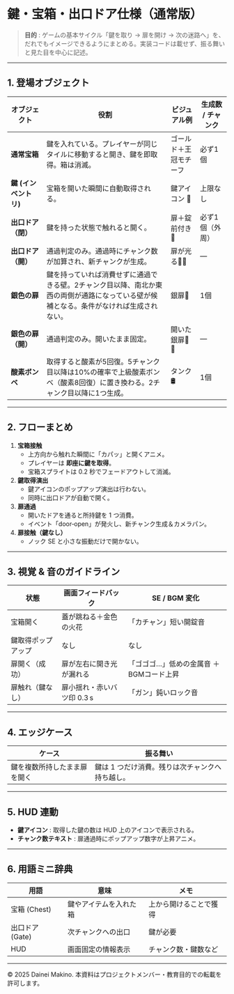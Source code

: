 # 鍵・宝箱・出口ドア仕様（通常版）

> **目的** : ゲームの基本サイクル「鍵を取り → 扉を開け → 次の迷路へ」を、だれでもイメージできるようにまとめる。実装コードは載せず、振る舞いと見た目を中心に記述。

---

## 1. 登場オブジェクト

| オブジェクト | 役割 | ビジュアル例 | 生成数 / チャンク |
|--------------|------|-------------|-----------------|
| **通常宝箱** | 鍵を入れている。プレイヤーが同じタイルに移動すると開き、鍵を即取得。箱は消滅。 | ゴールド＋王冠モチーフ | 必ず1個 |
| **鍵 (インベントリ)** | 宝箱を開いた瞬間に自動取得される。 | 鍵アイコン 🔑 | 上限なし |
| **出口ドア（閉）** | 鍵を持った状態で触れると開く。 | 扉＋錠前付き 🚪 | 必ず1個（外周） |
| **出口ドア（開）** | 通過判定のみ。通過時にチャンク数が加算され、新チャンクが生成。 | 扉が光る🚪✨ | — |
| **銀色の扉** | 鍵を持っていれば消費せずに通過できる壁。2チャンク目以降、南北か東西の両側が通路になっている壁が候補となる。条件がなければ生成されない。 | 銀扉🚪 | 1個 |
| **銀色の扉（開）** | 通過判定のみ。開いたまま固定。 | 開いた銀扉🚪✨ | — |
| **酸素ボンベ** | 取得すると酸素が5回復。5チャンク目以降は10%の確率で上級酸素ボンベ（酸素8回復）に置き換わる。2チャンク目以降に1つ生成。 | タンク🛢 | 1個 |

---

## 2. フローまとめ

1. **宝箱接触**
   - 上方向から触れた瞬間に「カパッ」と開くアニメ。
   - プレイヤーは **即座に鍵を取得**。
   - 宝箱スプライトは 0.2 秒でフェードアウトして消滅。
2. **鍵取得演出**
   - 鍵アイコンのポップアップ演出は行わない。
   - 同時に出口ドアが自動で開く。
3. **扉通過**
   - 開いたドアを通ると所持鍵を 1 つ消費。
   - イベント「door‑open」が発火し、新チャンク生成＆カメラパン。
4. **扉接触（鍵なし）**  
   - ノック SE と小さな振動だけで開かない。

---

## 3. 視覚 & 音のガイドライン

| 状態                | 画面フィードバック | SE / BGM 変化 |
|-------------------|----------------|--------------|
| 宝箱開く            | 蓋が跳ねる＋金色の火花 | 「カチャン」短い開錠音 |
| 鍵取得ポップアップ       | なし | なし |
| 扉開く（成功）         | 扉が左右に開き光が漏れる    | 「ゴゴゴ…」低めの金属音 ＋BGMコード上昇 |
| 扉触れ（鍵なし）        | 扉小揺れ・赤いバツ印 0.3 s | 「ガン」鈍いロック音 |

---

## 4. エッジケース

| ケース              | 振る舞い |
|-------------------|--------|
| 鍵を複数所持したまま扉を開く | 鍵は 1 つだけ消費。残りは次チャンクへ持ち越し。 |

---

## 5. HUD 連動

 - **鍵アイコン** : 取得した鍵の数は HUD 上のアイコンで表示される。
- **チャンク数テキスト** : 扉通過時にポップアップ数字が上昇アニメ。

---

## 6. 用語ミニ辞典

| 用語  | 意味 | メモ |
|------|------|------|
| 宝箱 (Chest) | 鍵やアイテムを入れた箱 | 上から開けることで獲得 |
| 出口ドア (Gate) | 次チャンクへの出口 | 鍵が必要 |
| HUD | 画面固定の情報表示 | チャンク数・鍵数など |

---

© 2025 Dainei Makino. 本資料はプロジェクトメンバー・教育目的での転載を許可します。

